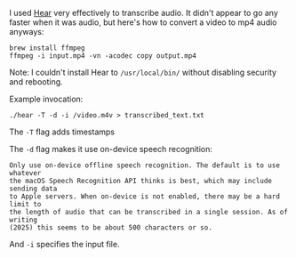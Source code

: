 I used [Hear](https://github.com/sveinbjornt/hear?tab=readme-ov-file) very effectively to transcribe audio. It didn't appear to go any faster when it was audio, but here's how to convert a video to mp4 audio anyways:
```
brew install ffmpeg
ffmpeg -i input.mp4 -vn -acodec copy output.mp4
```

Note: I couldn't install Hear to `/usr/local/bin/` without disabling security and rebooting.

Example invocation:

```
./hear -T -d -i /video.m4v > transcribed_text.txt
```

The `-T` flag adds timestamps

The `-d` flag makes it use on-device speech recognition:

```
Only use on-device offline speech recognition. The default is to use whatever
the macOS Speech Recognition API thinks is best, which may include sending data
to Apple servers. When on-device is not enabled, there may be a hard limit to
the length of audio that can be transcribed in a single session. As of writing
(2025) this seems to be about 500 characters or so.
```

And `-i` specifies the input file.
